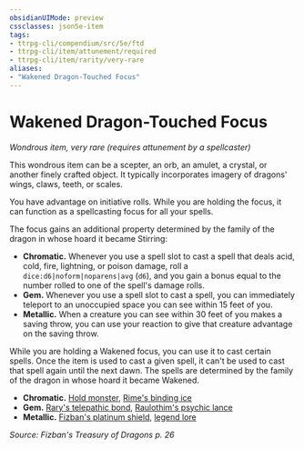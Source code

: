 ```yaml
---
obsidianUIMode: preview
cssclasses: json5e-item
tags:
- ttrpg-cli/compendium/src/5e/ftd
- ttrpg-cli/item/attunement/required
- ttrpg-cli/item/rarity/very-rare
aliases: 
- "Wakened Dragon-Touched Focus"
---
```

# Wakened Dragon-Touched Focus
*Wondrous item, very rare (requires attunement by a spellcaster)*  



This wondrous item can be a scepter, an orb, an amulet, a crystal, or another finely crafted object. It typically incorporates imagery of dragons' wings, claws, teeth, or scales.

You have advantage on initiative rolls. While you are holding the focus, it can function as a spellcasting focus for all your spells.

The focus gains an additional property determined by the family of the dragon in whose hoard it became Stirring:

- **Chromatic.** Whenever you use a spell slot to cast a spell that deals acid, cold, fire, lightning, or poison damage, roll a `dice:d6|noform|noparens|avg` (`d6`), and you gain a bonus equal to the number rolled to one of the spell's damage rolls.  
- **Gem.** Whenever you use a spell slot to cast a spell, you can immediately teleport to an unoccupied space you can see within 15 feet of you.  
- **Metallic.** When a creature you can see within 30 feet of you makes a saving throw, you can use your reaction to give that creature advantage on the saving throw.  

While you are holding a Wakened focus, you can use it to cast certain spells. Once the item is used to cast a given spell, it can't be used to cast that spell again until the next dawn. The spells are determined by the family of the dragon in whose hoard it became Wakened.

- **Chromatic.** [Hold monster](Інструменти%20ДМ/CLI/spells/hold-monster-xphb.md), [Rime's binding ice](Інструменти%20ДМ/CLI/spells/rimes-binding-ice-ftd.md)  
- **Gem.** [Rary's telepathic bond](Інструменти%20ДМ/CLI/spells/rarys-telepathic-bond-xphb.md), [Raulothim's psychic lance](Інструменти%20ДМ/CLI/spells/raulothims-psychic-lance-ftd.md)  
- **Metallic.** [Fizban's platinum shield](Інструменти%20ДМ/CLI/spells/fizbans-platinum-shield-ftd.md), [legend lore](Інструменти%20ДМ/CLI/spells/legend-lore-xphb.md)  

*Source: Fizban's Treasury of Dragons p. 26*